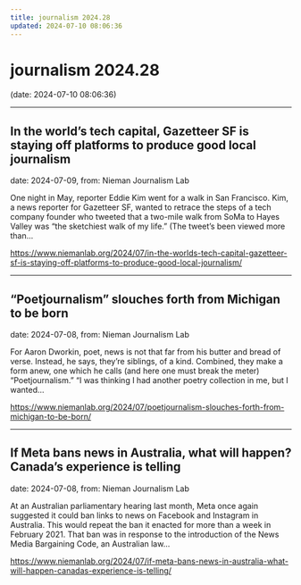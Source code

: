 ```yaml
---
title: journalism 2024.28
updated: 2024-07-10 08:06:36
---
```


# journalism 2024.28

(date: 2024-07-10 08:06:36)

---

## In the world’s tech capital, Gazetteer SF is staying off platforms to produce good local journalism

date: 2024-07-09, from: Nieman Journalism Lab

One night in May, reporter Eddie Kim went for a walk in San Francisco. Kim, a news reporter for Gazetteer SF, wanted to retrace the steps of a tech company founder who tweeted that a two-mile walk from SoMa to Hayes Valley was “the sketchiest walk of my life.” (The tweet&#8217;s been viewed more than... 

<https://www.niemanlab.org/2024/07/in-the-worlds-tech-capital-gazetteer-sf-is-staying-off-platforms-to-produce-good-local-journalism/>

---

## “Poetjournalism” slouches forth from Michigan to be born

date: 2024-07-08, from: Nieman Journalism Lab

For Aaron Dworkin, poet, news is not that far from his butter and bread of verse. Instead, he says, they’re siblings, of a kind. Combined, they make a form anew, one which he calls (and here one must break the meter) “Poetjournalism.” “I was thinking I had another poetry collection in me, but I wanted... 

<https://www.niemanlab.org/2024/07/poetjournalism-slouches-forth-from-michigan-to-be-born/>

---

## If Meta bans news in Australia, what will happen? Canada’s experience is telling

date: 2024-07-08, from: Nieman Journalism Lab

At an Australian parliamentary hearing last month, Meta once again suggested it could ban links to news on Facebook and Instagram in Australia. This would repeat the ban it enacted for more than a week in February 2021. That ban was in response to the introduction of the News Media Bargaining Code, an Australian law... 

<https://www.niemanlab.org/2024/07/if-meta-bans-news-in-australia-what-will-happen-canadas-experience-is-telling/>

